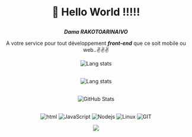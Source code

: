 #                                                                <p align=center>👋 Hello World !!!!!</p>
 ***<p align=center color=blue>Dama RAKOTOARINAIVO</p>*** <p align=center>A votre service pour tout développement ***front-end*** que ce soit mobile ou web..✌️✌️✌️</p>
 
<div>
  <p align=center>
    <img src="https://github-readme-stats.vercel.app/api?username=amada10&show_icons=true&theme=algolia&include_all_commits=true&custom_title=Statistique" alt="Lang stats" /> <br/><br/>
  </p>
</div>
<div>
  <p align=center>
    <img src="https://github-readme-stats.vercel.app/api/top-langs/?username=amada10&theme=solarized-dark" alt="Lang stats" /> <br/><br/>
  </p>
</div>
<div>
  <p align=center>
    <img src="https://github-readme-streak-stats.herokuapp.com?user=amada10&theme=leafy&date_format=j%20M%5B%20Y%5D&ring=047884&sideNums=06ACBD&dates=06ACBD&currStreakNum=08E8FF&currStreakLabel=08E8FF&background=ffffff00&hide_border=true" alt="GitHub Stats" /> <br/><br/>
  </p>
</div>
<p align=center>
  <img alt='html' src='https://img.shields.io/badge/HTML-3776AB?style=for-the-badge&logo=html&logoColor=white'/>
  <img alt='JavaScript' src='https://img.shields.io/badge/JavaScript-F7DF1E?style=for-the-badge&logo=javascript&logoColor=black'/>
  <img alt='Nodejs' src='https://img.shields.io/badge/NodeJs-F7DF1E?style=for-the-badge&logo=nodejs&logoColor=black'/>
  <img alt='Linux' src='https://img.shields.io/badge/Linux-3776AB?style=for-the-badge&logo=linux&logoColor=white'/>
  <img alt='GIT' src='https://img.shields.io/badge/git-%23F05033.svg?style=for-the-badge&logo=git&logoColor=white'/>
<p align=center>  <strong>
<img src='https://komarev.com/ghpvc/?username=amada10&color=008080'>
</strong> <p>
